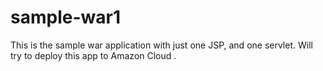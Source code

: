 # sample-war1
This is the sample war application with just one JSP, and one servlet. Will try to deploy this app to Amazon Cloud .
